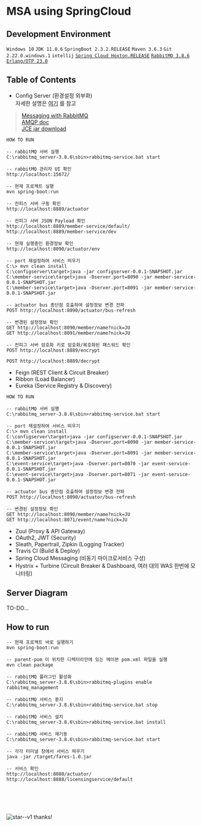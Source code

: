 # MSA using SpringCloud

## Development Environment
`Windows 10` `JDK 11.0.6` `SpringBoot 2.3.2.RELEASE` `Maven 3.6.3` `Git 2.22.0.windows.1` `intellij`
[`Spring Cloud Hoxton.RELEASE`](https://spring.io/projects/spring-cloud) [`RabbitMQ 3.8.6`](https://www.rabbitmq.com/download.html)
[`Erlang/OTP 23.0`](https://www.erlang.org/downloads)

 

## Table of Contents
- Config Server (환경설정 외부화)<br />
자세한 설명은 [여기](https://bravenamme.github.io/2020/08/16/spring-cloud-config-server/) 를 참고
> [Messaging with RabbitMQ](https://spring.io/guides/gs/messaging-rabbitmq/) <br />
> [AMQP doc](https://docs.spring.io/spring-boot/docs/2.3.2.RELEASE/reference/htmlsingle/#boot-features-amqp) <br />
> [JCE jar download](https://www.oracle.com/java/technologies/javase-jce-all-downloads.html)
>
```shell script
HOW TO RUN

-- rabbitMQ 서버 실행
C:\rabbitmq_server-3.8.6\sbin>rabbitmq-service.bat start

-- rabbitMQ 관리자 UI 확인
http://localhost:15672/

-- 현재 프로젝트 실행
mvn spring-boot:run

-- 컨피스 서버 구동 확인
http://localhost:8889/actuator

-- 컨피그 서버 JSON Payload 확인
http://localhost:8889/member-service/default/
http://localhost:8889/member-service/dev

-- 현재 실행중인 환경정보 확인
http://localhost:8090/actuator/env

-- port 재설정하여 서비스 띄우기
C:\> mvn clean install
C:\configserver\target>java -jar configserver-0.0.1-SNAPSHOT.jar
C:\member-service\target>java -Dserver.port=8090 -jar member-service-0.0.1-SNAPSHOT.jar
C:\member-service\target>java -Dserver.port=8091 -jar member-service-0.0.1-SNAPSHOT.jar

-- actuator bus 종단점 호출하여 설정정보 변경 전파
POST http://localhost:8090/actuator/bus-refresh

-- 변경된 설정정보 확인
GET http://localhost:8090/member/name?nick=JU
GET http://localhost:8091/member/name?nick=JU

-- 컨피그 서버 암호화 키로 암호화/복호화된 패스워드 확인
POST http://localhost:8889/encrypt

POST http://localhost:8889/decrypt

```
- Feign (REST Client & Circuit Breaker)
- Ribbon (Load Balancer)
- Eureka (Service Registry & Discovery)
```shell script
HOW TO RUN

-- rabbitMQ 서버 실행
C:\rabbitmq_server-3.8.6\sbin>rabbitmq-service.bat start

-- port 재설정하여 서비스 띄우기
C:\> mvn clean install
C:\configserver\target>java -jar configserver-0.0.1-SNAPSHOT.jar
C:\member-service\target>java -Dserver.port=8090 -jar member-service-0.0.1-SNAPSHOT.jar
C:\member-service\target>java -Dserver.port=8091 -jar member-service-0.0.1-SNAPSHOT.jar
C:\event-service\target>java -Dserver.port=8070 -jar event-service-0.0.1-SNAPSHOT.jar
C:\event-service\target>java -Dserver.port=8071 -jar event-service-0.0.1-SNAPSHOT.jar

-- actuator bus 종단점 호출하여 설정정보 변경 전파
POST http://localhost:8090/actuator/bus-refresh

-- 변경된 설정정보 확인
GET http://localhost:8090/member/name?nick=JU
GET http://localhost:8071/event/name?nick=JU

```
- Zuul (Proxy & API Gateway)
- OAuth2, JWT (Security)
- Sleath, Papertrail, Zipkin (Logging Tracker)
- Travis CI (Build & Deploy)
- Spring Cloud Messaging (비동기 마이크로서비스 구성)
- Hystrix + Turbine (Circuit Breaker & Dashboard, 여러 대의 WAS 한번에 모니터링)

## Server Diagram
TO-DO...

## How to run
```shell script
-- 현재 프로젝트 바로 실행하기
mvn spring-boot:run

-- parent-pom 이 위치한 디렉터리안에 있는 메이븐 pom.xml 파일을 실행
mvn clean package

-- rabbitMQ 플러그인 활성화
C:\rabbitmq_server-3.8.6\sbin>rabbitmq-plugins enable rabbitmq_management

-- rabbitMQ 서비스 중지
C:\rabbitmq_server-3.8.6\sbin>rabbitmq-service.bat stop

-- rabbitMQ 서비스 설치
C:\rabbitmq_server-3.8.6\sbin>rabbitmq-service.bat install

-- rabbitMQ 서비스 재기동
C:\rabbitmq_server-3.8.6\sbin>rabbitmq-service.bat start

-- 각각 터미널 창에서 서비스 띄우기
java -jar /target/fares-1.0.jar

-- 서비스 확인
http://localhost:8080/actuator/
http://localhost:8888/licensingservice/default

```

<br /><br /><br /><br />
![star--v1](https://user-images.githubusercontent.com/18479472/87845570-7a2bd800-c903-11ea-9b18-f624600a5ac7.png) thanks!